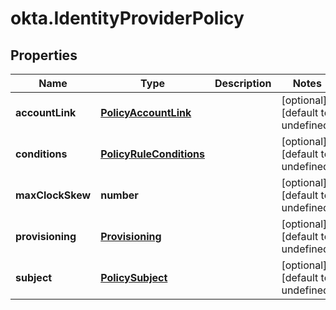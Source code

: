 # okta.IdentityProviderPolicy

## Properties

Name | Type | Description | Notes
------------ | ------------- | ------------- | -------------
**accountLink** | [**PolicyAccountLink**](PolicyAccountLink.md) |  | [optional] [default to undefined]
**conditions** | [**PolicyRuleConditions**](PolicyRuleConditions.md) |  | [optional] [default to undefined]
**maxClockSkew** | **number** |  | [optional] [default to undefined]
**provisioning** | [**Provisioning**](Provisioning.md) |  | [optional] [default to undefined]
**subject** | [**PolicySubject**](PolicySubject.md) |  | [optional] [default to undefined]

